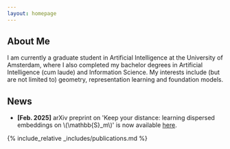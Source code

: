 ```yaml
---
layout: homepage
---
```


## About Me

I am currently a graduate student in Artificial Intelligence at the University of Amsterdam, where I also completed my bachelor degrees in Artificial Intelligence (cum laude) and Information Science.
My interests include (but are not limited to) geometry, representation learning and foundation models.


## News
- **[Feb. 2025]** arXiv preprint on 'Keep your distance: learning dispersed embeddings on \\(\mathbb{S}_m\\)' is now available [here](https://arxiv.org/abs/2502.08231).

{% include_relative _includes/publications.md %}

<!-- {% include_relative _includes/services.md %} -->
